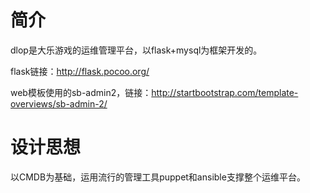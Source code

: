# 简介
dlop是大乐游戏的运维管理平台，以flask+mysql为框架开发的。

flask链接：http://flask.pocoo.org/

web模板使用的sb-admin2，链接：http://startbootstrap.com/template-overviews/sb-admin-2/

# 设计思想
以CMDB为基础，运用流行的管理工具puppet和ansible支撑整个运维平台。

